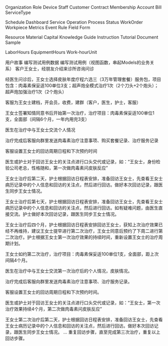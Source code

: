 
Organization
Role
Device
Staff
Customer
Contract
Membership
Account
Bill
ServiceType

Schedule
Dashboard
Service
Operation
Process
Status
WorkOrder
Workpiece
Metrics
Event
Rule
Field
Form

Resource
Material
Capital
Knowledge
Guide
Instruction
Tutorial
Document
Sample

LaborHours
EquipmentHours
Work-hourUnit




用户故事
编写测试用例数据
编写测试用例（视图函数，串起Models的业务关系）
客户王女士，经朋友介绍来诊所咨询问诊

经医生问诊后，王女士选择皮肤年度疗程六选三（3万年管理套餐）服务包，项目包含：肉毒素保妥适100单位3支；超声炮全模式治疗1次（2个刀头+2个炮头）；超声炮加强治疗1次（2个炮头）

客服为王女士建档，开会员，收费，建群（客户，医生，护士，客服）

王女士签署知情同意书后开始第一次治疗，治疗项目：肉毒素保妥适100单位1支，全面部（间隔6个月，一年内用完3支）

医生在治疗中与王女士交流个人情况

治疗完成后客服向群里发送肉毒素治疗注意事项、购买套餐记录、治疗服务记录

客服设置王女士的回访周期日程和下次预约时间

医生或护士对于回访王女士的关注点进行口头交代或记录，如：“王女士，身份检验公司老总，性格随和，第一次做肉毒素问皮肤反应”

王女士治疗后第二天，护士根据回访日程表安排，准备回访王女士，先查看王女士病历记录中的个人信息和回访的关注点，然后进行回访。做好本次回访记录，跟医生同步王女士情况。

王女士治疗后第七天，护士根据回访日程表安排，准备回访王女士，先查看王女士病历记录中的个人信息和回访的关注点，然后进行回访。如有疑难问题，由医生直接交流。护士做好本次回访记录，跟医生同步王女士情况。

王女士治疗后四个月，护士根据回访日程表安排回访王女士，获知上次治疗效果已经不再维持，建议王女士提早进行第二次治疗，王女士同意后预约了下周二进行第二次治疗。护士根据王女士第一次治疗效果的持续时间，重新设置王女士的治疗周期计划。

王女士如约第二次治疗，治疗项目：肉毒素保妥适100单位1支，全面部，距上次间隔4个月。

医生在治疗中与王女士交流第一次治疗后的个人情况，皮肤情况。

治疗完成后客服向群里发送肉毒素治疗注意事项、治疗服务记录。

客服设置王女士的回访周期日程和下次预约时间。

医生或护士对于回访王女士的关注点进行口头交代或记录，如：“王女士，第一次治疗效果持续4个月，第二次做肉毒素问皮肤反应”

王女士第二次治疗后第二天，护士根据回访日程表安排，准备回访王女士，先查看王女士病历记录中的个人信息和回访的关注点，然后进行回访。做好本次回访记录，跟医生同步王女士情况。 ... 重复回访步骤，直至完成第三次治疗，重复以上回访步骤。